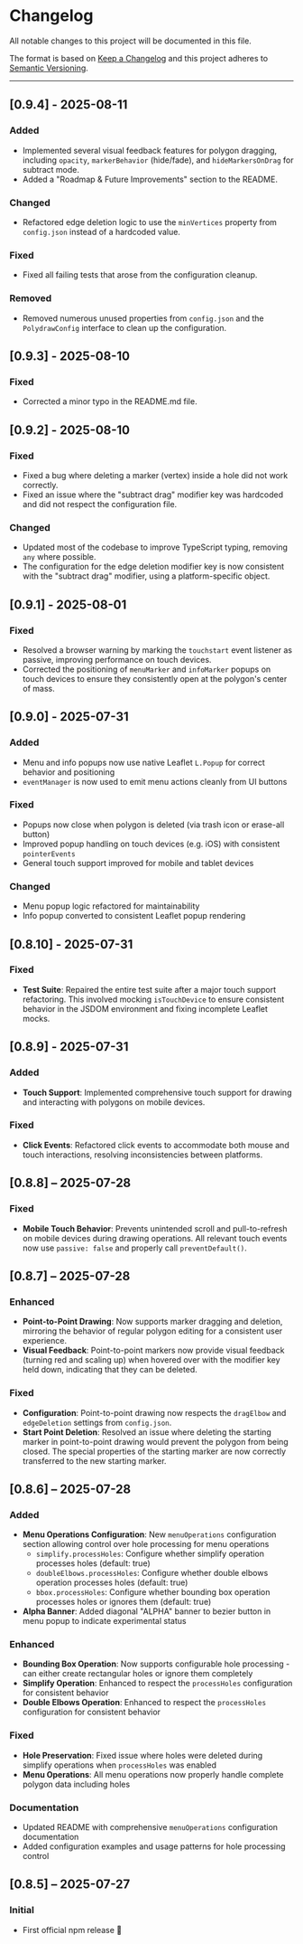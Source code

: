 # Changelog

All notable changes to this project will be documented in this file.

The format is based on [Keep a Changelog](https://keepachangelog.com/en/1.0.0/)
and this project adheres to [Semantic Versioning](https://semver.org/spec/v2.0.0.html).

---

## [0.9.4] - 2025-08-11

### Added

- Implemented several visual feedback features for polygon dragging, including `opacity`, `markerBehavior` (hide/fade), and `hideMarkersOnDrag` for subtract mode.
- Added a "Roadmap & Future Improvements" section to the README.

### Changed

- Refactored edge deletion logic to use the `minVertices` property from `config.json` instead of a hardcoded value.

### Fixed

- Fixed all failing tests that arose from the configuration cleanup.

### Removed

- Removed numerous unused properties from `config.json` and the `PolydrawConfig` interface to clean up the configuration.

## [0.9.3] - 2025-08-10

### Fixed

- Corrected a minor typo in the README.md file.

## [0.9.2] - 2025-08-10

### Fixed

- Fixed a bug where deleting a marker (vertex) inside a hole did not work correctly.
- Fixed an issue where the "subtract drag" modifier key was hardcoded and did not respect the configuration file.

### Changed

- Updated most of the codebase to improve TypeScript typing, removing `any` where possible.
- The configuration for the edge deletion modifier key is now consistent with the "subtract drag" modifier, using a platform-specific object.

## [0.9.1] - 2025-08-01

### Fixed

- Resolved a browser warning by marking the `touchstart` event listener as passive, improving performance on touch devices.
- Corrected the positioning of `menuMarker` and `infoMarker` popups on touch devices to ensure they consistently open at the polygon's center of mass.

## [0.9.0] - 2025-07-31

### Added

- Menu and info popups now use native Leaflet `L.Popup` for correct behavior and positioning
- `eventManager` is now used to emit menu actions cleanly from UI buttons

### Fixed

- Popups now close when polygon is deleted (via trash icon or erase-all button)
- Improved popup handling on touch devices (e.g. iOS) with consistent `pointerEvents`
- General touch support improved for mobile and tablet devices

### Changed

- Menu popup logic refactored for maintainability
- Info popup converted to consistent Leaflet popup rendering

## [0.8.10] - 2025-07-31

### Fixed

- **Test Suite**: Repaired the entire test suite after a major touch support refactoring. This involved mocking `isTouchDevice` to ensure consistent behavior in the JSDOM environment and fixing incomplete Leaflet mocks.

## [0.8.9] - 2025-07-31

### Added

- **Touch Support**: Implemented comprehensive touch support for drawing and interacting with polygons on mobile devices.

### Fixed

- **Click Events**: Refactored click events to accommodate both mouse and touch interactions, resolving inconsistencies between platforms.

## [0.8.8] – 2025-07-28

### Fixed

- **Mobile Touch Behavior**: Prevents unintended scroll and pull-to-refresh on mobile devices during drawing operations. All relevant touch events now use `passive: false` and properly call `preventDefault()`.

## [0.8.7] – 2025-07-28

### Enhanced

- **Point-to-Point Drawing**: Now supports marker dragging and deletion, mirroring the behavior of regular polygon editing for a consistent user experience.
- **Visual Feedback**: Point-to-point markers now provide visual feedback (turning red and scaling up) when hovered over with the modifier key held down, indicating that they can be deleted.

### Fixed

- **Configuration**: Point-to-point drawing now respects the `dragElbow` and `edgeDeletion` settings from `config.json`.
- **Start Point Deletion**: Resolved an issue where deleting the starting marker in point-to-point drawing would prevent the polygon from being closed. The special properties of the starting marker are now correctly transferred to the new starting marker.

## [0.8.6] – 2025-07-28

### Added

- **Menu Operations Configuration**: New `menuOperations` configuration section allowing control over hole processing for menu operations
  - `simplify.processHoles`: Configure whether simplify operation processes holes (default: true)
  - `doubleElbows.processHoles`: Configure whether double elbows operation processes holes (default: true)
  - `bbox.processHoles`: Configure whether bounding box operation processes holes or ignores them (default: true)
- **Alpha Banner**: Added diagonal "ALPHA" banner to bezier button in menu popup to indicate experimental status

### Enhanced

- **Bounding Box Operation**: Now supports configurable hole processing - can either create rectangular holes or ignore them completely
- **Simplify Operation**: Enhanced to respect the `processHoles` configuration for consistent behavior
- **Double Elbows Operation**: Enhanced to respect the `processHoles` configuration for consistent behavior

### Fixed

- **Hole Preservation**: Fixed issue where holes were deleted during simplify operations when `processHoles` was enabled
- **Menu Operations**: All menu operations now properly handle complete polygon data including holes

### Documentation

- Updated README with comprehensive `menuOperations` configuration documentation
- Added configuration examples and usage patterns for hole processing control

## [0.8.5] – 2025-07-27

### Initial

- First official npm release 🎉
